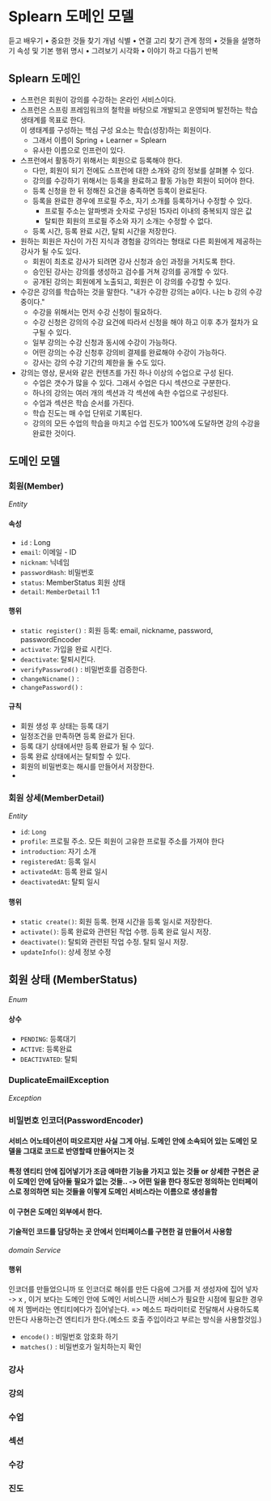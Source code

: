# Splearn 도메인 모델


듣고 배우기
• 중요한 것들 찾기 개념 식별
• 연결 고리 찾기 관계 정의
• 것들을 설명하기 속성 및 기본 행위 명시
• 그려보기 시각화
• 이야기 하고 다듬기 반복

## Splearn 도메인
- 스프런은 회원이 강의를 수강하는 온라인 서비스이다.
- 스프런은 스프링 프레임워크의 철학을 바탕으로 개발되고 운영되며 발전하는 학습 생태계를 목표로 한다.  
  이 생태계를 구성하는 핵심 구성 요소는 학습(성장)하는 회원이다.
    - 그래서 이름이 Spring + Learner = Splearn
    - 유사한 이름으로 인프런이 있다.
- 스프런에서 활동하기 위해서는 회원으로 등록해야 한다.
    - 다만, 회원이 되기 전에도 스프런에 대한 소개와 강의 정보를 살펴볼 수 있다.
    - 강의를 수강하기 위해서는 등록을 완료하고 활동 가능한 회원이 되어야 한다.
    - 등록 신청을 한 뒤 정해진 요건을 충족하면 등록이 완료된다.
    - 등록을 완료한 경우에 프로필 주소, 자기 소개를 등록하거나 수정할 수 있다.
        - 프로필 주소는 알파벳과 숫자로 구성된 15자리 이내의 중복되지 않은 값
        - 탈퇴한 회원의 프로필 주소와 자기 소개는 수정할 수 없다.
    - 등록 시간, 등록 완료 시간, 탈퇴 시간을 저장한다.
- 원하는 회원은 자신이 가진 지식과 경험을 강의라는 형태로 다른 회원에게 제공하는 강사가 될 수도 있다.
    - 회원이 최초로 강사가 되려면 강사 신청과 승인 과정을 거치도록 한다.
    - 승인된 강사는 강의를 생성하고 검수를 거쳐 강의를 공개할 수 있다.
    - 공개된 강의는 회원에게 노출되고, 회원은 이 강의를 수강할 수 있다.
- 수강은 강의를 학습하는 것을 말한다. "내가 수강한 강의는 a이다. 나는 b 강의 수강중이다."
    - 수강을 위해서는 먼저 수강 신청이 필요하다.
    - 수강 신청은 강의의 수강 요건에 따라서 신청을 해야 하고 이후 추가 절차가 요구될 수 있다.
    - 일부 강의는 수강 신청과 동시에 수강이 가능하다.
    - 어떤 강의는 수강 신청후 강의비 결제를 완료해야 수강이 가능하다.
    - 강사는 강의 수강 기간의 제한을 둘 수도 있다.
- 강의는 영상, 문서와 같은 컨텐츠를 가진 하나 이상의 수업으로 구성 된다.
    - 수업은 갯수가 많을 수 있다. 그래서 수업은 다시 섹션으로 구분한다.
    - 하나의 강의는 여러 개의 섹션과 각 섹션에 속한 수업으로 구성된다.
    - 수업과 섹션은 학습 순서를 가진다.
    - 학습 진도는 매 수업 단위로 기록된다.
    - 강의의 모든 수업의 학습을 마치고 수업 진도가 100%에 도달하면 강의 수강을 완료한 것이다.



## 도메인 모델

### 회원(Member)
_Entity_
#### 속성
- `id` : Long
- `email`: 이메일 - ID
- `nicknam`: 닉네임
- `passwordHash`: 비밀번호
- `status`: MemberStatus 회원 상태
- `detail`: `MemberDetail` 1:1
#### 행위

[//]: # (- `constructor&#40;&#41;`: 회원 생성: email, nickname, passwordHash, status)
- `static register()` : 회원 등록: email, nickname, password, passwordEncoder
- `activate`: 가입을 완료 시킨다.
- `deactivate`: 탈퇴시킨다.
- `verifyPasswrod()` : 비밀번호를 검증한다.
- `changeNicname()` :
- `changePassword()` : 
#### 규칙
- 회원 생성 후 상태는 등록 대기
- 일정조건을 만족하면 등록 완료가 된다.
- 등록 대기 상태에서만 등록 완료가 될 수 있다.
- 등록 완료 상태에서는 탈퇴할 수 있다.
- 회원의 비밀번호는 해시를 만들어서 저장한다.
- 
### 회원 상세(MemberDetail)
_Entity_
- `id`: `Long`
- `profile`: 프로필 주소. 모든 회원이 고유한 프로필 주소를 가져야 한다
- `introduction`: 자기 소개
- `registeredAt`: 등록 일시
- `activatedAt`: 등록 완료 일시
- `deactivatedAt`: 탈퇴 일시
#### 행위
- `static create()`: 회원 등록. 현재 시간을 등록 일시로 저장한다.
- `activate()`: 등록 완료와 관련된 작업 수행. 등록 완료 일시 저장.
- `deactivate()`: 탈퇴와 관련된 작업 수정. 탈퇴 일시 저장.
- `updateInfo()`: 상세 정보 수정

## 회원 상태 (MemberStatus)
_Enum_
#### 상수
- `PENDING`: 등록대기
- `ACTIVE`: 등록완료
- `DEACTIVATED`: 탈퇴

### DuplicateEmailException
_Exception_

### 비밀번호 인코더(PasswordEncoder) 
#### 서비스 어노테이션이 떠오르지만 사실 그게 아님. 도메인 안에 소속되어 있는 도메인 모델을 그대로 코드로 반영할때 만들어지는 것
#### 특정 엔티티 안에 집어넣기가 조금 애마한 기능을 가지고 있는 것들 or 상세한 구현은 굳이 도메인 안에 담아둘 필요가 없는 것들.. -> 어떤 일을 한다 정도만 정의하는 인터페이스로 정의하면 되는 것들을 이렇게 도메인 서비스라는 이름으로 생성을함
#### 이 구현은 도메인 외부에서 한다.
#### 기술적인 코드를 담당하는 곳 안에서 인터페이스를 구현한 걸 만들어서 사용함
_domain Service_
#### 행위
인코더를 만들었으니까 또 인코더로 해쉬를 만든 다음에 그거를 저 생성자에 집어 넣자 -> x , 이거 보다는 도메인 안에 도메인 서비스니깐 서비스가 필요한 시점에 필요한 경우에 저 멤버라는 엔티티에다가 집어넣는다. => 메소드 파라미터로 전달해서 사용하도록 만든다 사용하는건 엔티티가 한다.(메소드 호출 주입이라고 부르는 방식을 사용할것임.)
- `encode()` : 비밀번호 암호화 하기
- `matches()` : 비밀번호가 일치하는지 확인 

### 강사

### 강의

### 수업

### 섹션

### 수강

### 진도